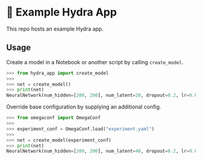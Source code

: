 # 🧪 Example Hydra App

This repo hosts an example Hydra app.

## Usage

Create a model in a Notebook or another script by calling `create_model`.

```python
>>> from hydra_app import create_model
>>> 
>>> net = create_model()
>>> print(net)
NeuralNetwork(num_hidden=[200, 200], num_latent=20, dropout=0.2, lr=0.0001)
```

Override base configuration by supplying an additional config.

```python
>>> from omegaconf import OmegaConf
>>> 
>>> experiment_conf = OmegaConf.load("experiment.yaml")
>>> 
>>> net = create_model(experiment_conf)
>>> print(net)
NeuralNetwork(num_hidden=[200, 200], num_latent=40, dropout=0.2, lr=0.0001)
```
